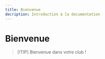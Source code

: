 ```yaml
---
title: Bienvenue
decription: Introduction à la documentation
---
```

# Bienvenue

> [!TIP] Bienvenue dans votre club !